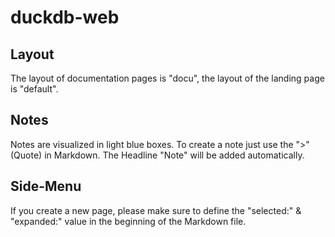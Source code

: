 # duckdb-web

## Layout
The layout of documentation pages is "docu", the layout of the landing page is "default". 

## Notes
Notes are visualized in light blue boxes. To create a note just use the ">" (Quote) in Markdown.
The Headline "Note" will be added automatically.

## Side-Menu
If you create a new page, please make sure to define the "selected:" & "expanded:" value in the beginning of the Markdown file.

